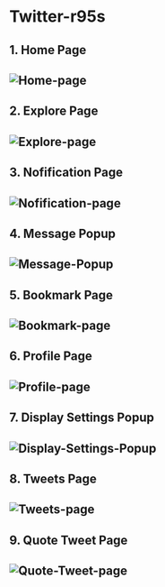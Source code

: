 ﻿# Twitter-r95s

## 1. Home Page
![Home-page](https://github.com/ranjit95s/Twitter-r95s/blob/main/assets/GIFS/Home.gif)
---
## 2. Explore Page
![Explore-page](https://github.com/ranjit95s/Twitter-r95s/blob/main/assets/GIFS/explore.gif)
---
## 3. Nofification Page
![Nofification-page](https://github.com/ranjit95s/Twitter-r95s/blob/main/assets/GIFS/Notification.gif)
---
## 4. Message Popup
![Message-Popup](https://github.com/ranjit95s/Twitter-r95s/blob/main/assets/GIFS/msg.gif)
---
## 5. Bookmark Page
![Bookmark-page](https://github.com/ranjit95s/Twitter-r95s/blob/main/assets/GIFS/Bookm.gif)
---
## 6. Profile Page
![Profile-page](https://github.com/ranjit95s/Twitter-r95s/blob/main/assets/GIFS/Profile.gif)
---
## 7. Display Settings Popup
![Display-Settings-Popup](https://github.com/ranjit95s/Twitter-r95s/blob/main/assets/GIFS/display.gif)
---
## 8. Tweets Page
![Tweets-page](https://github.com/ranjit95s/Twitter-r95s/blob/main/assets/GIFS/Narendra-Modi-1153-Tweety.gif)
---
## 9. Quote Tweet Page
![Quote-Tweet-page](https://github.com/ranjit95s/Twitter-r95s/blob/main/assets/GIFS/Narendra-Modi-1153-Tweety%20(1).gif)
---
